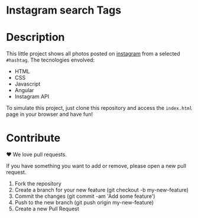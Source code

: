 Instagram search Tags
=====================

Description
===========

This little project shows all photos posted on [instagram](https://instagram.com) from a selected ```#hashtag```.
The tecnologies envolved:

* HTML
* CSS
* Javascript
* Angular
* Instagram API

To simulate this project, just clone this repository and access the ```index.html``` page in your browser and have fun!


Contribute
==========

:heart: We love pull requests.

If you have something you want to add or remove, please open a new pull request.

1. Fork the repository
2. Create a branch for your new feature (git checkout -b my-new-feature)
3. Commit the changes (git commit -am 'Add some feature')
4. Push to the new branch (git push origin my-new-feature)
5. Create a new Pull Request
